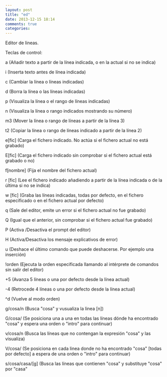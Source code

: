 ```yaml
---
layout: post
title: "ed"
date: 2013-12-15 18:14
comments: true
categories: 
---
```

Editor de lineas.

Teclas de control:

a (Añadir texto a partir de la línea indicada, o en la actual si no se indica)

i (Inserta texto antes de línea indicada)

c (Cambiar la línea o líneas indicadas)

d (Borra la línea o las líneas indicadas)

p (Visualiza la línea o el rango de líneas indicadas)

n (Visualiza la línea o rango indicados mostrando su número)

m3 (Mover la línea o rango de líneas a partir de la línea 3)

t2 (Copiar la línea o rango de líneas indicado a partir de la línea 2)

e[fic] (Carga el fichero indicado. No actúa si el fichero actual no está grabado)

E[fic] (Carga el fichero indicado sin comprobar si el fichero actual está grabado o no)

f[nombre] (Fija el nombre del fichero actual)

r [fic] (Lee el fichero indicado añadiendo a partir de la línea indicada o de la última si no se indica)

w [fic] (Graba las líneas indicadas, todas por defecto, en el fichero especificado o en el fichero actual por defecto)

q (Sale del editor, emite un error si el fichero actual no fue grabado)

Q (Igual que el anterior, sin comprobar si el fichero actual fue grabado)

P (Activa /Desactiva el prompt del editor)

H (Activa/Desactiva los mensaje explicativos de error)

u (Deshace el último comando que puede deshacerse. Por ejemplo una inserción)

!orden (Ejecuta la orden especificada llamando al intérprete de comandos sin salir del editor)

+5 (Avanza 5 líneas o una por defecto desde la línea actual)

-4 (Retrocede 4 líneas o una por defecto desde la línea actual)

^d (Vuelve al modo orden)

g/cosa/n (Busca "cosa" y vusualiza la linea [n])

G/cosa/ (Se posiciona una a una en todas las líneas dónde ha encontrado "cosa" y espera una orden o "intro" para continuar)

v/cosa/n (Busca las líneas que no contengan la expresión "cosa" y las visualiza)

V/cosa/ (Se posiciona en cada linea donde no ha encontrado "cosa" [todas por defecto] a espera de una orden o "intro" para continuar)

s/cosa/casa/[g] (Busca las líneas que contienen "cosa" y substituye "cosa" por "casa"

